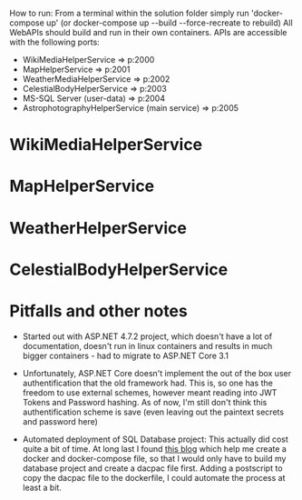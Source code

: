 How to run:
From a terminal within the solution folder simply run 'docker-compose up' (or docker-compose up --build --force-recreate to rebuild)
All WebAPIs should build and run in their own containers. 
APIs are accessible with the following ports:  
  
- WikiMediaHelperService => p:2000
- MapHelperService => p:2001
- WeatherMediaHelperService => p:2002
- CelestialBodyHelperService => p:2003
- MS-SQL Server (user-data) => p:2004
- AstrophotographyHelperService (main service) => p:2005

WikiMediaHelperService
=================================================================================



MapHelperService
=================================================================================



WeatherHelperService
=================================================================================


CelestialBodyHelperService
=================================================================================




<h1>Pitfalls and other notes</h1>

- Started out with ASP.NET 4.7.2 project, which doesn't have a lot of documentation, 
doesn't run in linux containers and results in much bigger containers - had to migrate to ASP.NET Core 3.1

- Unfortunately, ASP.NET Core doesn't implement the out of the box user authentification that the old framework had. 
This is, so one has the freedom to use external schemes, however meant reading into JWT Tokens and Password hashing. 
As of now, I'm still don't think this authentification scheme is save (even leaving out the paintext secrets and password here)

- Automated deployment of SQL Database project: This actually did cost quite a bit of time. 
At long last I found <a href="https://www.wintellect.com/devops-sql-server-dacpac-docker/">this blog</a> which help me
create a docker and docker-compose file, so that I would only have to build my database project and create a dacpac file first. 
Adding a postscript to copy the dacpac file to the dockerfile, I could automate the process at least a bit. 


